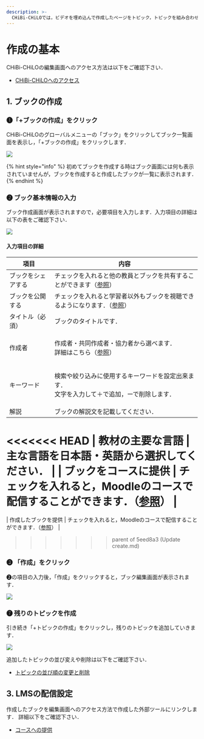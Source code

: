```yaml
---
description: >-
  CHiBi-CHiLOでは，ビデオを埋め込んで作成したページをトピック，トピックを組み合わせてまとめたページをブックと呼びます．ここでは，まずブックを作成し，ブックからトピックを追加していく方法を説明します．
---
```


# 作成の基本

CHiBi-CHiLOの編集画面へのアクセス方法は以下をご確認下さい．

* [CHiBi-CHiLOへのアクセス](start/access.md)

## 1. ブックの作成

### ❶「+ブックの作成」をクリック

CHiBi-CHiLOのグローバルメニューの「ブック」をクリックしてブック一覧画面を表示し，「+ブックの作成」をクリックします．

![](<../../.gitbook/assets/image (58).png>)

{% hint style="info" %}
初めてブックを作成する時はブック画面には何も表示されていませんが，ブックを作成すると作成したブックが一覧に表示されます．
{% endhint %}

### ❷ ブック基本情報の入力

ブック作成画面が表示されますので，必要項目を入力します．入力項目の詳細は以下の表をご確認下さい．

![](<../../.gitbook/assets/image (476).png>)

#### 入力項目の詳細

| 項目         | 内容                                                                    |
| ---------- | --------------------------------------------------------------------- |
| ブックをシェアする        |チェックを入れると他の教員とブックを共有することができます（[参照](share.md)）                  |
| ブックを公開する        |チェックを入れると学習者以外もブックを視聴できるようになります．（[参照](release.md)）                  |
| タイトル（必須）   | ブックのタイトルです．                                                           |
| 作成者        | <p>作成者・共同作成者・協力者から選べます．<br>詳細はこちら（[参照](/operation/book/author.md)） |
| キーワード      | <p>検索や絞り込みに使用するキーワードを設定出来ます．<br>文字を入力して＋で追加，ーで削除します．</p>              |
| 解説         | ブックの解説文を記載してください．                                                     |
<<<<<<< HEAD
| 教材の主要な言語   | 主な言語を日本語・英語から選択してください．                                                |
| ブックをコースに提供 | チェックを入れると，Moodleのコースで配信することができます．（[参照](offer.md)）              |
=======
| 作成したブックを提供 | チェックを入れると，Moodleのコースで配信することができます．（[参照](offer.md)）              |
>>>>>>> parent of 5eed8a3 (Update create.md)

### ❸ 「作成」をクリック

❷の項目の入力後，「作成」をクリックすると，ブック編集画面が表示されます．

![](<../../.gitbook/assets/image (174).png>)

### ❼ 残りのトピックを作成

引き続き「+トピックの作成」をクリックし，残りのトピックを追加していきます．

![](<../../.gitbook/assets/image (118).png>)

追加したトピックの並び変えや削除は以下をご確認下さい．

* [トピックの並び順の変更と削除](operation/book/topic\_management/topic-order.md)

## 3. LMSの配信設定

作成したブックを編集画面へのアクセス方法で作成した外部ツールにリンクします． 詳細以下をご確認下さい．

* [コースへの提供](operation/book/offer.md)
